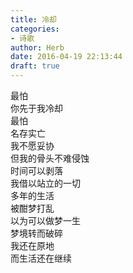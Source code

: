 ```yaml
---  
title: 冷却  
categories:  
- 诗歌  
author: Herb  
date: 2016-04-19 22:13:44  
draft: true
---  
```

最怕  
你先于我冷却  
最怕  
名存实亡    
我不愿妥协  
但我的骨头不难侵蚀  
时间可以剥落  
我借以站立的一切    
多年的生活  
被酣梦打乱  
以为可以做梦一生    
梦境转而破碎  
我还在原地  
而生活还在继续